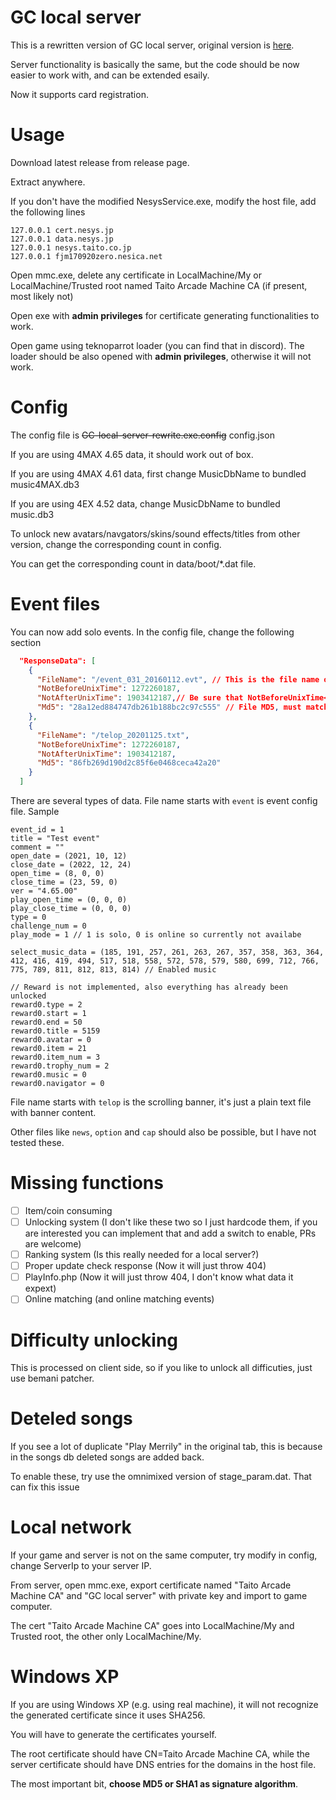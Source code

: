 # GC local server

This is a rewritten version of GC local  server, original version is [here](https://github.com/asesidaa/gc-local-server).

Server functionality is basically the same, but the code should be now easier to work with, and can be extended esaily.

Now it supports card registration.

# Usage

Download latest release from release page.

Extract anywhere.

If you don't have the modified NesysService.exe, modify the host file, add the following lines

```
127.0.0.1 cert.nesys.jp
127.0.0.1 data.nesys.jp
127.0.0.1 nesys.taito.co.jp
127.0.0.1 fjm170920zero.nesica.net
```

Open mmc.exe, delete any certificate in LocalMachine/My or LocalMachine/Trusted root named Taito Arcade Machine CA (if present, most likely not)

Open exe with **admin privileges** for certificate generating functionalities to work.

Open game using teknoparrot loader (you can find that in discord). The loader should be also opened with **admin privileges**, otherwise it will not work.

# Config

The config file is ~~GC-local-server-rewrite.exe.config~~ config.json

If you are using 4MAX 4.65 data, it should work out of box.

If you are using 4MAX 4.61 data, first change MusicDbName to bundled music4MAX.db3

If you are using 4EX 4.52 data, change MusicDbName to bundled music.db3

To unlock new avatars/navgators/skins/sound effects/titles from other version, change the corresponding count in config.

You can get the corresponding count in data/boot/*.dat file.

# Event files

You can now add solo events. In the config file, change the following section

```json
  "ResponseData": [
    {
      "FileName": "/event_031_20160112.evt", // This is the file name of the file to be read
      "NotBeforeUnixTime": 1272260187, 
      "NotAfterUnixTime": 1903412187,// Be sure that NotBeforeUnixTime<= current time <= NotAfterUnixTime
      "Md5": "28a12ed884747db261b188bc2c97c555" // File MD5, must match
    },
    {
      "FileName": "/telop_20201125.txt",
      "NotBeforeUnixTime": 1272260187,
      "NotAfterUnixTime": 1903412187,
      "Md5": "86fb269d190d2c85f6e0468ceca42a20"
    }
  ]
```

There are several types of data. File name starts with `event` is event config file. Sample 

```
event_id = 1
title = "Test event"
comment = ""
open_date = (2021, 10, 12)
close_date = (2022, 12, 24)
open_time = (8, 0, 0)
close_time = (23, 59, 0)
ver = "4.65.00"
play_open_time = (0, 0, 0)
play_close_time = (0, 0, 0)
type = 0
challenge_num = 0
play_mode = 1 // 1 is solo, 0 is online so currently not availabe

select_music_data = (185, 191, 257, 261, 263, 267, 357, 358, 363, 364, 412, 416, 419, 494, 517, 518, 558, 572, 578, 579, 580, 699, 712, 766, 775, 789, 811, 812, 813, 814) // Enabled music

// Reward is not implemented, also everything has already been unlocked
reward0.type = 2
reward0.start = 1
reward0.end = 50
reward0.title = 5159
reward0.avatar = 0
reward0.item = 21
reward0.item_num = 3
reward0.trophy_num = 2
reward0.music = 0
reward0.navigator = 0 
```

File name starts with `telop` is the scrolling banner, it's just a plain text file with banner content.

Other files like `news`, `option` and `cap` should also be possible, but I have not tested these.

# Missing functions

- [ ] Item/coin consuming 
- [ ] Unlocking system (I don't like these two so I just hardcode them, if you are interested you can implement that and add a switch to enable, PRs are welcome)
- [ ] Ranking system (Is this really needed for a local server?) 
- [ ] Proper update check response (Now it will just throw 404)
- [ ] PlayInfo.php (Now it will just throw 404, I don't know what data it expext)
- [ ] Online matching (and online matching events)

# Difficulty unlocking

This is processed on client side, so if you like to unlock all difficuties, just use bemani patcher.

# Deteled songs

If you see a lot of duplicate "Play Merrily" in the original tab, this is because in the songs db deleted songs are added back.

To enable these, try use the omnimixed version of stage_param.dat. That can fix this issue

# Local network

If your game and server is not on the same computer, try modify in config, change ServerIp to your server IP.

From server, open mmc.exe, export certificate named "Taito Arcade Machine CA" and "GC local server" with private key and import to game computer.

The cert "Taito Arcade Machine CA" goes into LocalMachine/My and Trusted root, the other only LocalMachine/My.

# Windows XP

If you are using Windows XP (e.g. using real machine), it will not recognize the generated certificate since it uses SHA256.

You will have to generate the certificates yourself. 

The root certificate should have CN=Taito Arcade Machine CA, while the server certificate should have DNS entries for the domains in the host file.

The most important bit, **choose MD5 or SHA1 as signature algorithm**.
